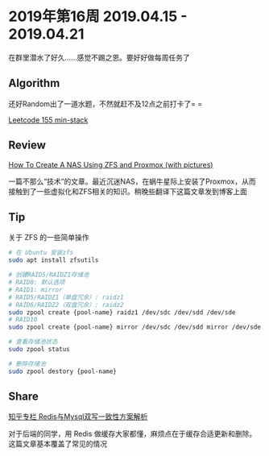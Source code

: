 # 2019年第16周 2019.04.15 - 2019.04.21

在群里潜水了好久……感觉不踢之恩。要好好做每周任务了

## Algorithm

还好Random出了一道水题，不然就赶不及12点之前打卡了= =

[Leetcode 155 min-stack](https://github.com/kdwycz/Workbook/tree/master/LeetCode%20Algorithms/155.min-stack)

## Review

[How To Create A NAS Using ZFS and Proxmox (with pictures)](https://forum.level1techs.com/t/how-to-create-a-nas-using-zfs-and-proxmox-with-pictures/117375)

一篇不那么“技术”的文章。最近沉迷NAS，在蜗牛星际上安装了Proxmox，从而接触到了一些虚拟化和ZFS相关的知识。稍晚些翻译下这篇文章发到博客上面

## Tip

关于 ZFS 的一些简单操作

```bash
# 在 Ubuntu 安装zfs
sudo apt install zfsutils

# 创建RAID5/RAIDZ1存储池
# RAID0: 默认选项
# RAID1: mirror
# RAID5/RAIDZ1（单盘冗余）: raidz1 
# RAID6/RAIDZ2（双盘冗余）: raidz2
sudo zpool create {pool-name} raidz1 /dev/sdc /dev/sdd /dev/sde
# RAID10
sudo zpool create {pool-name} mirror /dev/sdc /dev/sdd mirror /dev/sde /dev/sdf

# 查看存储池状态
sudo zpool status

# 删除存储池
sudo zpool destory {pool-name}
```

## Share

[知乎专栏 Redis与Mysql双写一致性方案解析](https://zhuanlan.zhihu.com/p/59167071)

对于后端的同学，用 Redis 做缓存大家都懂，麻烦点在于缓存合适更新和删除。这篇文章基本覆盖了常见的情况
